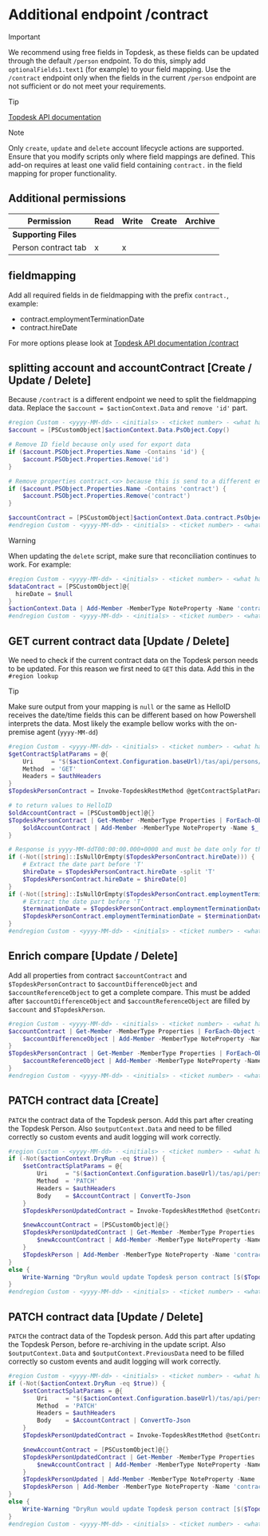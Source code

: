 # Additional endpoint /contract

> [!IMPORTANT]
> We recommend using free fields in Topdesk, as these fields can be updated through the default `/person` endpoint. To do this, simply add `optionalFields1.text1` (for example) to your field mapping. Use the `/contract` endpoint only when the fields in the current `/person` endpoint are not sufficient or do not meet your requirements.

> [!TIP]
> [Topdesk API documentation](https://developers.topdesk.com/explorer/?page=supporting-files#/)

> [!NOTE]
> Only `create`, `update` and `delete` account lifecycle actions are supported. Ensure that you modify scripts only where field mappings are defined. This add-on requires at least one valid field containing `contract.` in the field mapping for proper functionality.

## Additional permissions

| Permission              | Read | Write | Create | Archive |
| ----------------------- | ---- | ----- | ------ | ------- |
| <b>Supporting Files</b> |
| Person contract tab     | x    | x     |        |         |

## fieldmapping
Add all required fields in de fieldmapping with the prefix `contract.`, example:
- contract.employmentTerminationDate
- contract.hireDate

For more options please look at [Topdesk API documentation /contract](https://developers.topdesk.com/explorer/?page=supporting-files#/Persons/getPersonContractByPersonId)

## splitting account and accountContract [Create / Update / Delete]
Because `/contract` is a different endpoint we need to split the fieldmapping data. Replace the `$account = $actionContext.Data` and `remove 'id'` part.

```powershell
#region Custom - <yyyy-MM-dd> - <initials> - <ticket number> - <what has changed>
$account = [PSCustomObject]$actionContext.Data.PsObject.Copy()

# Remove ID field because only used for export data
if ($account.PSObject.Properties.Name -Contains 'id') {
	$account.PSObject.Properties.Remove('id')
}

# Remove properties contract.<x> because this is send to a different endpoint
if ($account.PSObject.Properties.Name -Contains 'contract') {
	$account.PSObject.Properties.Remove('contract')
}

$accountContract = [PSCustomObject]$actionContext.Data.contract.PsObject.Copy()
#endregion Custom - <yyyy-MM-dd> - <initials> - <ticket number> - <what has changed>
```

> [!WARNING]
> When updating the `delete` script, make sure that reconciliation continues to work. For example:
> ```powershell
> #region Custom - <yyyy-MM-dd> - <initials> - <ticket number> - <what has changed>
> $dataContract = [PSCustomObject]@{
> 	hireDate = $null
> }
> $actionContext.Data | Add-Member -MemberType NoteProperty -Name 'contract' -Value $dataContract -Force
> #endregion Custom - <yyyy-MM-dd> - <initials> - <ticket number> - <what has changed>
> ```

## GET current contract data [Update / Delete]
We need to check if the current contract data on the Topdesk person needs to be updated. For this reason we first need to `GET` this data. Add this in the `#region lookup`

> [!TIP]
> Make sure output from your mapping is `null` or the same as HelloID receives the date/time fields this can be different based on how Powershell interprets the data. Most likely the example bellow works with the on-premise agent (`yyyy-MM-dd`)

```powershell
#region Custom - <yyyy-MM-dd> - <initials> - <ticket number> - <what has changed>
$getContractSplatParams = @{
	Uri     = "$($actionContext.Configuration.baseUrl)/tas/api/persons/id/$($actionContext.References.Account)/contract"
	Method  = 'GET'
	Headers = $authHeaders
}
$TopdeskPersonContract = Invoke-TopdeskRestMethod @getContractSplatParams

# to return values to HelloID
$oldAccountContract = [PSCustomObject]@{}
$TopdeskPersonContract | Get-Member -MemberType Properties | ForEach-Object {
	$oldAccountContract | Add-Member -MemberType NoteProperty -Name $_.Name -Value $TopdeskPersonContract.$($_.Name)
}

# Response is yyyy-MM-ddT00:00:00.000+0000 and must be date only for the compare
if (-Not([string]::IsNullOrEmpty($TopdeskPersonContract.hireDate))) {
	# Extract the date part before 'T'
	$hireDate = $TopdeskPersonContract.hireDate -split 'T'
	$TopdeskPersonContract.hireDate = $hireDate[0]
}
if (-Not([string]::IsNullOrEmpty($TopdeskPersonContract.employmentTerminationDate))) {
	# Extract the date part before 'T'
	$terminationDate = $TopdeskPersonContract.employmentTerminationDate -split 'T'
	$TopdeskPersonContract.employmentTerminationDate = $terminationDate[0]
}
#endregion Custom - <yyyy-MM-dd> - <initials> - <ticket number> - <what has changed>
```

## Enrich compare [Update / Delete]
Add all properties from contract `$accountContract` and `$TopdeskPersonContract` to `$accountDifferenceObject` and `$accountReferenceObject` to get a complete compare.
This must be added after `$accountDifferenceObject` and `$accountReferenceObject` are filled by `$account` and `$TopdeskPerson`.

```powershell
#region Custom - <yyyy-MM-dd> - <initials> - <ticket number> - <what has changed>
$accountContract | Get-Member -MemberType Properties | ForEach-Object {
	$accountDifferenceObject | Add-Member -MemberType NoteProperty -Name "contract_$($_.Name)" -Value $accountContract.$($_.Name)
}
$TopdeskPersonContract | Get-Member -MemberType Properties | ForEach-Object {
	$accountReferenceObject | Add-Member -MemberType NoteProperty -Name "contract_$($_.Name)" -Value $TopdeskPersonContract.$($_.Name)
}
#endregion Custom - <yyyy-MM-dd> - <initials> - <ticket number> - <what has changed>
```

## PATCH contract data [Create]
`PATCH` the contract data of the Topdesk person. Add this part after creating the Topdesk Person. Also `$outputContext.Data` and need to be filled correctly so custom events and audit logging will work correctly.

```powershell
#region Custom - <yyyy-MM-dd> - <initials> - <ticket number> - <what has changed>
if (-Not($actionContext.DryRun -eq $true)) {
	$setContractSplatParams = @{
		Uri     = "$($actionContext.Configuration.baseUrl)/tas/api/persons/id/$($TopdeskPerson.id)/contract"
		Method  = 'PATCH'
		Headers = $authHeaders
		Body    = $AccountContract | ConvertTo-Json
	}
	$TopdeskPersonUpdatedContract = Invoke-TopdeskRestMethod @setContractSplatParams

	$newAccountContract = [PSCustomObject]@{}
	$TopdeskPersonUpdatedContract | Get-Member -MemberType Properties | ForEach-Object {
		$newAccountContract | Add-Member -MemberType NoteProperty -Name $_.Name -Value $TopdeskPersonUpdatedContract.$($_.Name)
	}
	$TopdeskPerson | Add-Member -MemberType NoteProperty -Name 'contract' -Value $newAccountContract
}
else {
	Write-Warning "DryRun would update Topdesk person contract [$($TopdeskPerson.id)]."
}
#endregion Custom - <yyyy-MM-dd> - <initials> - <ticket number> - <what has changed>
```

## PATCH contract data [Update / Delete]
`PATCH` the contract data of the Topdesk person. Add this part after updating the Topdesk Person, before re-archiving in the update script. Also `$outputContext.Data` and `$outputContext.PreviousData` need to be filled correctly so custom events and audit logging will work correctly.

```powershell
#region Custom - <yyyy-MM-dd> - <initials> - <ticket number> - <what has changed>
if (-Not($actionContext.DryRun -eq $true)) {
	$setContractSplatParams = @{
		Uri     = "$($actionContext.Configuration.baseUrl)/tas/api/persons/id/$($TopdeskPerson.id)/contract"
		Method  = 'PATCH'
		Headers = $authHeaders
		Body    = $AccountContract | ConvertTo-Json
	}
	$TopdeskPersonUpdatedContract = Invoke-TopdeskRestMethod @setContractSplatParams

	$newAccountContract = [PSCustomObject]@{}
	$TopdeskPersonUpdatedContract | Get-Member -MemberType Properties | ForEach-Object {
		$newAccountContract | Add-Member -MemberType NoteProperty -Name $_.Name -Value $TopdeskPersonUpdatedContract.$($_.Name)
	}
	$TopdeskPersonUpdated | Add-Member -MemberType NoteProperty -Name 'contract' -Value $newAccountContract
	$TopdeskPerson | Add-Member -MemberType NoteProperty -Name 'contract' -Value $oldAccountContract
}
else {
	Write-Warning "DryRun would update Topdesk person contract [$($TopdeskPerson.id)]."
}
#endregion Custom - <yyyy-MM-dd> - <initials> - <ticket number> - <what has changed>
```